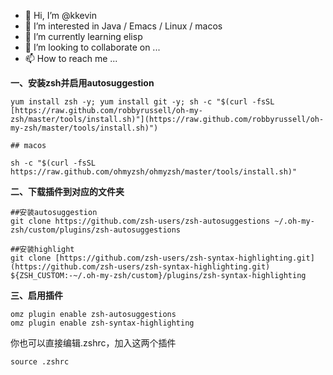 - 👋 Hi, I’m @kkevin
- 👀 I’m interested in Java / Emacs / Linux / macos
- 🌱 I’m currently learning elisp
- 💞️ I’m looking to collaborate on ...
- 📫 How to reach me ...

<!---
tinykkevin/tinykkevin is a ✨ special ✨ repository because its `README.md` (this file) appears on your GitHub profile.
You can click the Preview link to take a look at your changes.
--->



**一、安装zsh并启用autosuggestion**
```shell
yum install zsh -y; yum install git -y; sh -c "$(curl -fsSL [https://raw.github.com/robbyrussell/oh-my-zsh/master/tools/install.sh)"](https://raw.github.com/robbyrussell/oh-my-zsh/master/tools/install.sh)")

## macos

sh -c "$(curl -fsSL https://raw.github.com/ohmyzsh/ohmyzsh/master/tools/install.sh)"
```



**二、下载插件到对应的文件夹**
```shell
##安装autosuggestion
git clone https://github.com/zsh-users/zsh-autosuggestions ~/.oh-my-zsh/custom/plugins/zsh-autosuggestions

##安装highlight
git clone [https://github.com/zsh-users/zsh-syntax-highlighting.git](https://github.com/zsh-users/zsh-syntax-highlighting.git) ${ZSH_CUSTOM:-~/.oh-my-zsh/custom}/plugins/zsh-syntax-highlighting
```

**三、启用插件**
```shell
omz plugin enable zsh-autosuggestions
omz plugin enable zsh-syntax-highlighting
```

你也可以直接编辑.zshrc，加入这两个插件

```shell
source .zshrc
```
